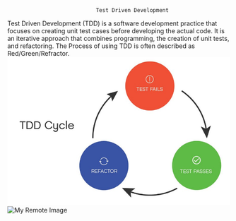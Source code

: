                                 Test Driven Development
Test Driven Development (TDD) is a software development practice that focuses on creating unit
test cases before developing the actual code. It is an iterative approach that combines 
programming, the creation of unit tests, and refactoring.
The Process of using TDD is often described as Red/Green/Refractor.
![TDD](https://github.com/SanjayRawat63/TDD/blob/master/Tdd.jpeg?raw=true)
![My Remote Image](https://miro.medium.com/max/875/1*pP8Ks6tlt718jJg3fqrtvw.jpeg?dl=0)